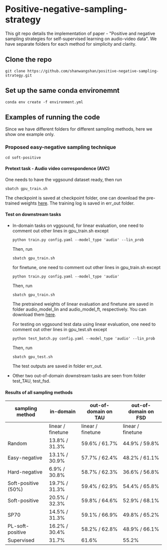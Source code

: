 # Positive-negative-sampling-strategy

This git repo details the implementation of paper - "Positive and negative sampling strategies for self-supervised learning on audio-video data". We have separate folders for each method for simplicity and clarity.

## Clone the repo

```console
git clone https://github.com/shanwangshan/positive-negative-sampling-strategy.git
```
## Set up the same conda environemnt

```console
conda env create -f environment.yml
```

## Examples of running the code
Since we have different folders for different sampling methods, here we show one example only.

### Proposed easy-negative sampling technique
```console
cd soft-positive
```
#### Pretext task - Audio video correspondence (AVC)
One needs to have the vggsound dataset ready, then run
```console
sbatch gpu_train.sh
```
The checkpoint is saved at checkpoint folder, one can download the pre-trained weights [here](https://drive.google.com/drive/folders/16Fp5mHLwLYCSI2wpWdAJolcFFrPpszRE?usp=sharing). The training log is saved in err_out folder.

#### Test on downstream tasks

- In-domain tasks on vggsound, for linear evaluation, one need to comment out other lines in gpu_train.sh except

	```console
	python train.py config.yaml --model_type 'audio' --lin_prob
	```
	Then, run
	```console
	sbatch gpu_train.sh
	```

   for finetune, one need to comment out other lines in gpu_train.sh except

	```console
	python train.py config.yaml --model_type 'audio'
	```
	Then, run
	```console
	sbatch gpu_train.sh
	```

   The pretrained weights of linear evaluation and finetune are saved in folder audio_model_lin and audio_model_ft, respectively. You can download them [here](https://drive.google.com/drive/folders/16Fp5mHLwLYCSI2wpWdAJolcFFrPpszRE?usp=sharing).


	For testing on vggsound test data using linear evaluation,  one need to comment out other lines in gpu_test.sh except

	```console
	python test_batch.py config.yaml --model_type 'audio' --lin_prob
	```
	Then, run
	```console
	sbatch gpu_test.sh
	```
	The test outputs are saved in folder err_out.

- Other two out-of-domain downstream tasks are seen from folder test_TAU, test_fsd.

#### Results of all sampling methods
| sampling method     | in-domain         | out-of-domain on TAU | out-of-domain on FSD |
|---------------------|-------------------|----------------------|----------------------|
|                     | linear / finetune | linear / finetune    | linear / finetune    |
| Random              | 13.8% / 31.3%     | 59.6% / 61.7%        | 44.9% / 59.8%        |
| Easy-negative       | 13.1% / 30.9%     | 57.7% / 62.4%        | 48.2% / 61.1%        |
| Hard-negative       | 6.9% / 30.8%      | 58.7% / 62.3%        | 36.6% / 56.8%        |
| Soft-positive (50%) | 19.7% / 31.3%     | 59.4% / 62.9%        | 54.4% / 65.8%        |
| Soft-positive       | 20.5% / 32.3%     | 59.8% / 64.6%        | 52.9% / 68.1%        |
| SP70                | 14.5% / 31.3%     | 59.1% / 66.9%        | 49.8% / 65.2%        |
| PL-soft-positive    | 16.2% / 30.4%     | 58.2% / 62.8%        | 48.9% / 66.1%        |
| Supervised          | 31.7%             | 61.6%                | 55.2%                |
